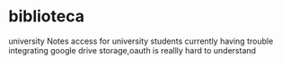 # biblioteca
university Notes access
for university students
currently having trouble integrating google drive storage,oauth is reallly hard to understand
